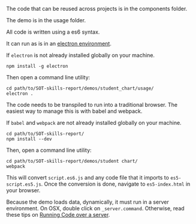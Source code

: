 The code that can be reused across projects is in the components folder. 

The demo is in the usage folder. 

All code is written using a es6 syntax. 

It can run as is in an [electron environment](https://github.com/atom/electron). 

If `electron` is not already installed globally on your machine. 
    
    npm install -g electron

Then open a command line utility: 
    
    cd path/to/SOT-skills-report/demos/student_chart/usage/
    electron .

The code needs to be transpiled to run into a traditional browser. The easiest way to manage this is with babel and webpack. 

If `babel` and `webpack` are not already installed globally on your machine.

    cd path/to/SOT-skills-report/
    npm install --dev

Then, open a command line utility: 
    
    cd path/to/SOT-skills-report/demos/student chart/
    webpack

This will convert `script.es6.js` and any code file that it imports to `es5-script.es5.js`. Once the conversion is done, navigate to `es5-index.html` in your browser.

Because the demo loads data, dynamically, it must run in a server environment. On OSX, double click on `_server.command`. Otherwise, read these tips on [Running Code over a server](https://github.com/widged/data-for-good/wiki/Coding-::-d3js).
